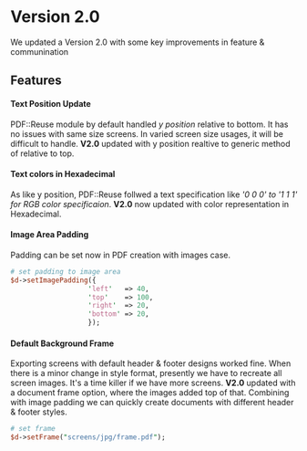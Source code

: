 # Version 2.0
We updated a Version 2.0 with some key improvements in feature & communination

## Features
#### Text Position Update
PDF::Reuse module by default handled _y position_ relative to bottom. It has no issues with same size screens. In varied screen size usages, it will be difficult to handle. **V2.0** updated with y position realtive to generic method of relative to top.
#### Text colors in Hexadecimal
As like y position, PDF::Reuse follwed a text specification like _'0 0 0' to '1 1 1' for RGB color specificaion_. **V2.0** now updated with color representation in Hexadecimal.
#### Image Area Padding
Padding can be set now in PDF creation with images case.
```perl
# set padding to image area
$d->setImagePadding({
                   'left'   => 40,
                   'top'    => 100,
                   'right'  => 20,
                   'bottom' => 20,
                   });
```
#### Default Background Frame
Exporting screens with default header & footer designs worked fine. When there is a minor change in style format, presently we have to recreate all screen images. It's a time killer if we have more screens. **V2.0** updated with a document frame option, where the images added top of that. Combining with image padding we can quickly create documents with different header & footer styles.
```perl
# set frame        
$d->setFrame("screens/jpg/frame.pdf");
```
